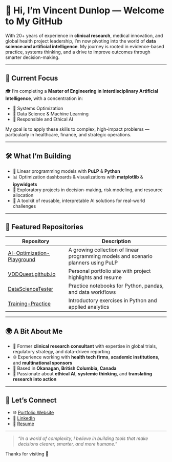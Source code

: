 # 👋 Hi, I’m Vincent Dunlop — Welcome to My GitHub

With 20+ years of experience in **clinical research**, medical innovation, and global health project leadership, I’m now pivoting into the world of **data science and artificial intelligence**. My journey is rooted in evidence-based practice, systems thinking, and a drive to improve outcomes through smarter decision-making.

---

## 🧭 Current Focus

🎓 I’m completing a **Master of Engineering in Interdisciplinary Artificial Intelligence**, with a concentration in:

- 🔹 Systems Optimization  
- 🔹 Data Science & Machine Learning  
- 🔹 Responsible and Ethical AI  

My goal is to apply these skills to complex, high-impact problems — particularly in healthcare, finance, and strategic operations.

---

## 🛠️ What I’m Building

- 🧮 Linear programming models with **PuLP** & **Python**
- 📊 Optimization dashboards & visualizations with **matplotlib** & **ipywidgets**
- 🧠 Exploratory projects in decision-making, risk modeling, and resource allocation
- 🤖 A toolkit of reusable, interpretable AI solutions for real-world challenges

---

## 📂 Featured Repositories

| Repository | Description |
|------------|-------------|
| [AI-Optimization-Playground](https://github.com/VDDQuest/AI-Optimization-Playground) | A growing collection of linear programming models and scenario planners using PuLP |
| [VDDQuest.github.io](https://vddquest.github.io) | Personal portfolio site with project highlights and resume |
| [DataScienceTester](https://github.com/VDDQuest/DataScienceTester) | Practice notebooks for Python, pandas, and data workflows |
| [Training-Practice](https://github.com/VDDQuest/Training-Practice) | Introductory exercises in Python and applied analytics |

---

## 🌍 A Bit About Me

- 💼 Former **clinical research consultant** with expertise in global trials, regulatory strategy, and data-driven reporting
- 🌐 Experience working with **health tech firms**, **academic institutions**, and **multinational sponsors**
- 📍 Based in **Okanagan, British Columbia, Canada**
- 💬 Passionate about **ethical AI**, **systemic thinking**, and **translating research into action**

---

## 🔗 Let’s Connect

- 🌐 [Portfolio Website](https://vddquest.github.io)
- 💼 [LinkedIn](https://www.linkedin.com/in/vincent-dunlop-663377298/)
- 📄 [Resume](https://vddquest.github.io/docs/CV%20-%20Vincent%20Dunlop%20-%2020250218.pdf)

---

> _“In a world of complexity, I believe in building tools that make decisions clearer, smarter, and more humane.”_

Thanks for visiting 🌟
